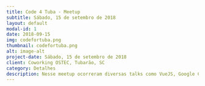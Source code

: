 ```yaml
---
title: Code 4 Tuba - Meetup
subtitle: Sábado, 15 de setembro de 2018
layout: default
modal-id: 1
date: 2018-09-15
img: codefortuba.png
thumbnail: codefortuba.png
alt: image-alt
project-date: Sábado, 15 de setembro de 2018
client: Coworking OSTEC, Tubarão, SC
category: Detalhes
description: Nesse meetup ocorreram diversas talks como VueJS, Google Cloud e Acessibilidade.
---
```


